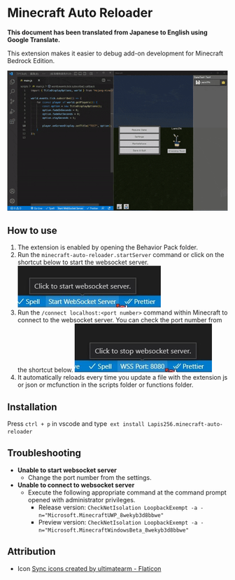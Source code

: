 # Minecraft Auto Reloader
**This document has been translated from Japanese to English using Google Translate.**

This extension makes it easier to debug add-on development for Minecraft Bedrock Edition.

![Demo](images/demo.gif)

## How to use
1. The extension is enabled by opening the Behavior Pack folder.
2. Run the `minecraft-auto-reloader.startServer` command or click on the shortcut below to start the websocket server.
![Start](images/how_start.jpg)
3. Run the `/connect localhost:<port number>` command within Minecraft to connect to the websocket server. You can check the port number from the shortcut below.
![Port](images/how_port.jpg)
4. It automatically reloads every time you update a file with the extension js or json or mcfunction in the scripts folder or functions folder.

## Installation
Press `ctrl + p` in vscode and type` ext install Lapis256.minecraft-auto-reloader`

## Troubleshooting
- **Unable to start websocket server**
  - Change the port number from the settings.
- **Unable to connect to websocket server**
  - Execute the following appropriate command at the command prompt opened with administrator privileges.
    - Release version: ```CheckNetIsolation LoopbackExempt -a -n="Microsoft.MinecraftUWP_8wekyb3d8bbwe"```
    - Preview version: ```CheckNetIsolation LoopbackExempt -a -n="Microsoft.MinecraftWindowsBeta_8wekyb3d8bbwe"```

## Attribution
- Icon [Sync icons created by ultimatearm - Flaticon](https://www.flaticon.com/free-icons/sync)